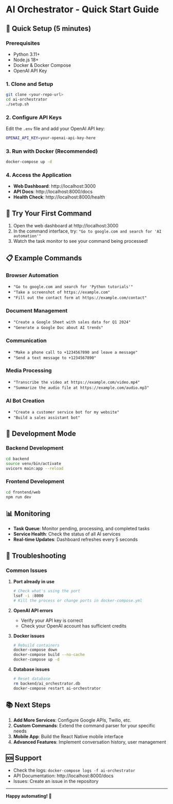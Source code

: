 # AI Orchestrator - Quick Start Guide

## 🚀 Quick Setup (5 minutes)

### Prerequisites
- Python 3.11+
- Node.js 18+
- Docker & Docker Compose
- OpenAI API Key

### 1. Clone and Setup
```bash
git clone <your-repo-url>
cd ai-orchestrator
./setup.sh
```

### 2. Configure API Keys
Edit the `.env` file and add your OpenAI API key:
```bash
OPENAI_API_KEY=your-openai-api-key-here
```

### 3. Run with Docker (Recommended)
```bash
docker-compose up -d
```

### 4. Access the Application
- **Web Dashboard**: http://localhost:3000
- **API Docs**: http://localhost:8000/docs
- **Health Check**: http://localhost:8000/health

## 🎯 Try Your First Command

1. Open the web dashboard at http://localhost:3000
2. In the command interface, try: `"Go to google.com and search for 'AI automation'"`
3. Watch the task monitor to see your command being processed!

## 📋 Example Commands

### Browser Automation
- `"Go to google.com and search for 'Python tutorials'"`
- `"Take a screenshot of https://example.com"`
- `"Fill out the contact form at https://example.com/contact"`

### Document Management
- `"Create a Google Sheet with sales data for Q1 2024"`
- `"Generate a Google Doc about AI trends"`

### Communication
- `"Make a phone call to +1234567890 and leave a message"`
- `"Send a text message to +1234567890"`

### Media Processing
- `"Transcribe the video at https://example.com/video.mp4"`
- `"Summarize the audio file at https://example.com/audio.mp3"`

### AI Bot Creation
- `"Create a customer service bot for my website"`
- `"Build a sales assistant bot"`

## 🔧 Development Mode

### Backend Development
```bash
cd backend
source venv/bin/activate
uvicorn main:app --reload
```

### Frontend Development
```bash
cd frontend/web
npm run dev
```

## 📊 Monitoring

- **Task Queue**: Monitor pending, processing, and completed tasks
- **Service Health**: Check the status of all AI services
- **Real-time Updates**: Dashboard refreshes every 5 seconds

## 🐛 Troubleshooting

### Common Issues

1. **Port already in use**
   ```bash
   # Check what's using the port
   lsof -i :8000
   # Kill the process or change ports in docker-compose.yml
   ```

2. **OpenAI API errors**
   - Verify your API key is correct
   - Check your OpenAI account has sufficient credits

3. **Docker issues**
   ```bash
   # Rebuild containers
   docker-compose down
   docker-compose build --no-cache
   docker-compose up -d
   ```

4. **Database issues**
   ```bash
   # Reset database
   rm backend/ai_orchestrator.db
   docker-compose restart ai-orchestrator
   ```

## 📚 Next Steps

1. **Add More Services**: Configure Google APIs, Twilio, etc.
2. **Custom Commands**: Extend the command parser for your specific needs
3. **Mobile App**: Build the React Native mobile interface
4. **Advanced Features**: Implement conversation history, user management

## 🆘 Support

- Check the logs: `docker-compose logs -f ai-orchestrator`
- API Documentation: http://localhost:8000/docs
- Issues: Create an issue in the repository

---

**Happy automating! 🤖**